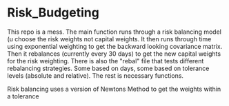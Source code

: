 # Risk_Budgeting
 
 This repo is a mess. 
The main function runs through a risk balancing model (u choose the risk weights not capital weights.
It then runs through time using exponential weighting to get the backward looking covariance matrix.
Then it rebalances (currently every 30 days) to get the new capital weights for the risk weighting.
There is also the "rebal" file that tests different rebalancing strategies. Some based on days, some based on tolerance levels (absolute and relative).
The rest is necessary functions.

 Risk balancing uses a version of Newtons Method to get the weights within a tolerance
